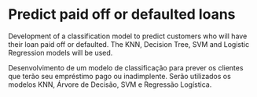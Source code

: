 # Predict paid off or defaulted loans
Development of a classification model to predict customers who will have their loan paid off or defaulted. The KNN, Decision Tree, SVM and Logistic Regression models will be used.

Desenvolvimento de um modelo de classificação para prever os clientes que terão seu empréstimo pago ou inadimplente. Serão utilizados os modelos KNN, Árvore de Decisão, SVM e Regressão Logística.

